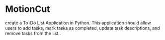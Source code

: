 # MotionCut
create a To-Do List Application in Python. This application should allow users to add tasks, mark tasks as completed, update task descriptions, and remove tasks from the list..
